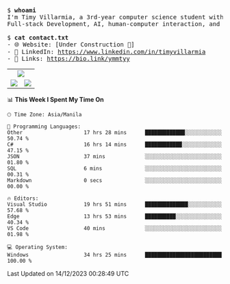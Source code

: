 <pre>
$ <strong>whoami</strong>
I'm Timy Villarmia, a 3rd-year computer science student with a wide range of interests 
Full-stack Development, AI, human-computer interaction, and everything in between.
  
$ <strong>cat contact.txt</strong>
- 🌐 Website: [Under Construction 🚧]
- 💼 LinkedIn: <a href="https://www.linkedin.com/in/timyvillarmia">https://www.linkedin.com/in/timyvillarmia</a>  
- 🔗 Links: <a href="https://bio.link/ymmtyy">https://bio.link/ymmtyy</a>  
</pre>

<table align="center" width="100%"> 
  <tr> 
    <td align="center" colspan="2"> 
     <img src="https://github-profile-summary-cards.vercel.app/api/cards/profile-details?username=TimyVillarmia&theme=dark"/>
    </td> 
  </tr> 
   <tr> 
    <td align="center"> 
       <img src="https://github-readme-stats.vercel.app/api?username=TimyVillarmia&show_icons=true&theme=dark" />
    </td> 
    <td align="center">
      <img src="https://github-readme-stats.vercel.app/api/top-langs/?username=TimyVillarmia&layout=compact&count_private=true&theme=dark"/>
    </td> 
   </tr> 
</table>

<!--START_SECTION:waka-->
📊 **This Week I Spent My Time On** 

```text
🕑︎ Time Zone: Asia/Manila

💬 Programming Languages: 
Other                    17 hrs 28 mins      █████████████░░░░░░░░░░░░   50.74 % 
C#                       16 hrs 14 mins      ████████████░░░░░░░░░░░░░   47.15 % 
JSON                     37 mins             ░░░░░░░░░░░░░░░░░░░░░░░░░   01.80 % 
SQL                      6 mins              ░░░░░░░░░░░░░░░░░░░░░░░░░   00.31 % 
Markdown                 0 secs              ░░░░░░░░░░░░░░░░░░░░░░░░░   00.00 % 

🔥 Editors: 
Visual Studio            19 hrs 51 mins      ██████████████░░░░░░░░░░░   57.68 % 
Edge                     13 hrs 53 mins      ██████████░░░░░░░░░░░░░░░   40.34 % 
VS Code                  40 mins             ░░░░░░░░░░░░░░░░░░░░░░░░░   01.98 % 

💻 Operating System: 
Windows                  34 hrs 25 mins      █████████████████████████   100.00 % 
```


 Last Updated on 14/12/2023 00:28:49 UTC
<!--END_SECTION:waka--> 




                                                                                                           
                                                               
                                                                                                     

